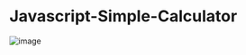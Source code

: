 # Javascript-Simple-Calculator
![image](https://user-images.githubusercontent.com/85553852/169705982-ea567216-ef89-463e-9b7b-0811d8387aab.png)
